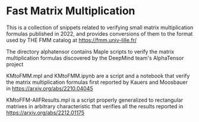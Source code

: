 # Fast Matrix Multiplication

This is a collection of snippets related to verifying small matrix multiplication formulas published in 2022, and provides conversions of them to the format used by THE FMM catalog at https://fmm.univ-lille.fr/

The directory alphatensor contains Maple scripts to verify the matrix
multiplication formulas discovered by the DeepMind team's AlphaTensor project

KMtoFMM.mpl and KMtoFMM.ipynb are a script and a notebook that verify the
matrix multiplication formulas first reported by Kauers and Moosbauer in https://arxiv.org/abs/2210.04045

KMtoFFM-AllFResults.mpl is a script properly generalized to rectangular matrixes in arbitrary characteristic that verifies all the results reported in https://arxiv.org/abs/2212.01175

